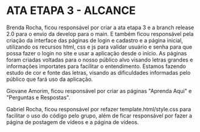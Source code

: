# ATA ETAPA 3 - ALCANCE

Brenda Rocha, ficou responsável por criar a ata etapa 3 e a branch release 2.0 para o envio da develop para o main. E também ficou responsável pela criação da interface das páginas de login e cadastro e a página inicial, utilizando os recursos html, css e js para validar usuário e senha para que possa fazer o login no site e usar a aplicação desde o início. As páginas foram criadas voltadas para o nosso público alvo visando letras grandes e informações importates para facilitar o entendimento. Estamos fazendo estudo de cor e fonte das letras, visando as dificuldades informadas pelo público que fará uso da aplicação.

Giovane Amorim, ficou responsável por criar as páginas "Aprenda Aqui" e "Perguntas e Respostas".

Gabriel Rocha, ficou responsável por refazer template.html/style.css para facilitar o uso do código pelo grupo, além de ficar responsável por fazer a página de postagem de vídeos e a página de vídeos.
